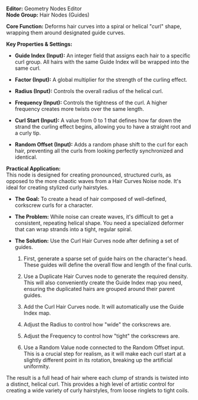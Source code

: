 **Editor:** Geometry Nodes Editor  
**Node Group:** Hair Nodes (Guides)

**Core Function:** Deforms hair curves into a spiral or helical "curl" shape, wrapping them around designated guide curves.

**Key Properties & Settings:**

- **Guide Index (Input):** An integer field that assigns each hair to a specific curl group. All hairs with the same Guide Index will be wrapped into the same curl.
    
- **Factor (Input):** A global multiplier for the strength of the curling effect.
    
- **Radius (Input):** Controls the overall radius of the helical curl.
    
- **Frequency (Input):** Controls the tightness of the curl. A higher frequency creates more twists over the same length.
    
- **Curl Start (Input):** A value from 0 to 1 that defines how far down the strand the curling effect begins, allowing you to have a straight root and a curly tip.
    
- **Random Offset (Input):** Adds a random phase shift to the curl for each hair, preventing all the curls from looking perfectly synchronized and identical.
    

**Practical Application:**  
This node is designed for creating pronounced, structured curls, as opposed to the more chaotic waves from a Hair Curves Noise node. It's ideal for creating stylized curly hairstyles.

- **The Goal:** To create a head of hair composed of well-defined, corkscrew curls for a character.
    
- **The Problem:** While noise can create waves, it's difficult to get a consistent, repeating helical shape. You need a specialized deformer that can wrap strands into a tight, regular spiral.
    
- **The Solution:** Use the Curl Hair Curves node after defining a set of guides.
    
    1. First, generate a sparse set of guide hairs on the character's head. These guides will define the overall flow and length of the final curls.
        
    2. Use a Duplicate Hair Curves node to generate the required density. This will also conveniently create the Guide Index map you need, ensuring the duplicated hairs are grouped around their parent guides.
        
    3. Add the Curl Hair Curves node. It will automatically use the Guide Index map.
        
    4. Adjust the Radius to control how "wide" the corkscrews are.
        
    5. Adjust the Frequency to control how "tight" the corkscrews are.
        
    6. Use a Random Value node connected to the Random Offset input. This is a crucial step for realism, as it will make each curl start at a slightly different point in its rotation, breaking up the artificial uniformity.
        

The result is a full head of hair where each clump of strands is twisted into a distinct, helical curl. This provides a high level of artistic control for creating a wide variety of curly hairstyles, from loose ringlets to tight coils.